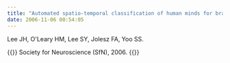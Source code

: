 ```yaml
---
title: "Automated spatio-temporal classification of human minds for brain-computer-interface."
date: 2006-11-06 00:54:05
---
```


Lee JH, O'Leary HM, Lee SY, Jolesz FA, Yoo SS. 

{{<format bright-green>}}
Society for Neuroscience (SfN), 2006.
{{</format>}}